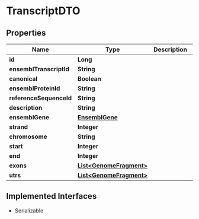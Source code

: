 

# TranscriptDTO


## Properties

Name | Type | Description | Notes
------------ | ------------- | ------------- | -------------
**id** | **Long** |  |  [optional]
**ensemblTranscriptId** | **String** |  |  [optional]
**canonical** | **Boolean** |  | 
**ensemblProteinId** | **String** |  |  [optional]
**referenceSequenceId** | **String** |  |  [optional]
**description** | **String** |  |  [optional]
**ensemblGene** | [**EnsemblGene**](EnsemblGene.md) |  |  [optional]
**strand** | **Integer** |  |  [optional]
**chromosome** | **String** |  |  [optional]
**start** | **Integer** |  |  [optional]
**end** | **Integer** |  |  [optional]
**exons** | [**List&lt;GenomeFragment&gt;**](GenomeFragment.md) |  |  [optional]
**utrs** | [**List&lt;GenomeFragment&gt;**](GenomeFragment.md) |  |  [optional]


## Implemented Interfaces

* Serializable


